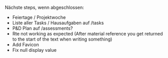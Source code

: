 Nächste steps, wenn abgeschlossen:

- Feiertage / Projektwoche
- Liste aller Tasks / Hausaufgaben auf /tasks
- P&D Plan auf /assessments?
- Rte not working as expected (After material reference you get returned to the start of the text when writing something)
- Add Favicon
- Fix null display value
